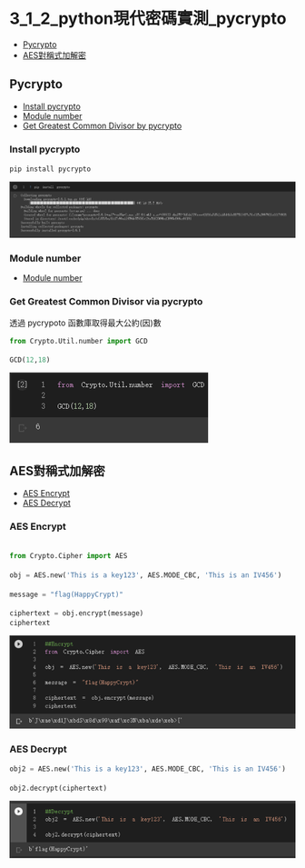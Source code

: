 # 3_1_2_python現代密碼實測_pycrypto
- [Pycrypto](https://github.com/JimLi999/CS2021/tree/main/CTF/20210923#Pycrpto)
- [AES對稱式加解密](https://github.com/JimLi999/CS2021/tree/main/CTF/20210923#aes%E5%B0%8D%E7%A8%B1%E5%BC%8F%E5%8A%A0%E8%A7%A3%E5%AF%86)

## Pycrypto
- [Install pycrypto](https://github.com/JimLi999/CS2021/tree/main/CTF/20210923#install-pycrpto)
- [Module number](https://github.com/JimLi999/CS2021/tree/main/CTF/20210923#module-number)
- [Get Greatest Common Divisor by pycrypto](https://github.com/JimLi999/CS2021/tree/main/CTF/20210923#get-greatest-common-divisor-via-pycrypto)

### Install pycrypto
```python
pip install pycrypto
```
![result](./pycrypto_install.PNG)

### Module number
- [Module number](https://pythonhosted.org/pycrypto/Crypto.Util.number-module.html)

### Get Greatest Common Divisor via pycrypto
透過 pycrypoto 函數庫取得最大公約(因)數
```python
from Crypto.Util.number import GCD

GCD(12,18)
```
![result](./getGCD.PNG)

## AES對稱式加解密
- [AES Encrypt](https://github.com/JimLi999/CS2021/tree/main/CTF/20210923#aes-encrypt)
- [AES Decrypt](https://github.com/JimLi999/CS2021/tree/main/CTF/20210923#aes-decrypt)

### AES Encrypt
```python

from Crypto.Cipher import AES

obj = AES.new('This is a key123', AES.MODE_CBC, 'This is an IV456')

message = "flag(HappyCrypt)"

ciphertext = obj.encrypt(message)
ciphertext
```
![result](./AES_encrypt.PNG)
### AES Decrypt
```python
obj2 = AES.new('This is a key123', AES.MODE_CBC, 'This is an IV456')

obj2.decrypt(ciphertext)
```
![result](./AES_decrypt.PNG)


